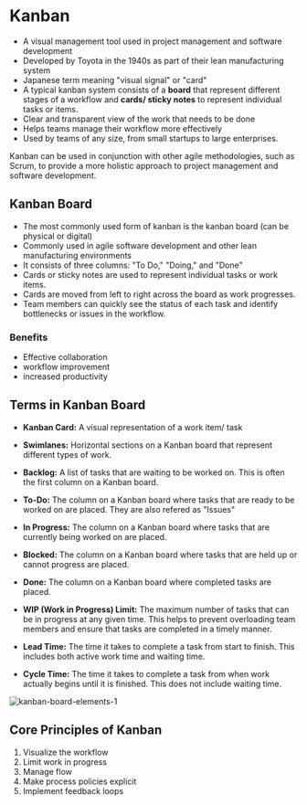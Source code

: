 # Kanban
- A visual management tool used in project management and software development
- Developed by Toyota in the 1940s as part of their lean manufacturing system
- Japanese term meaning "visual signal" or "card"
- A typical kanban system consists of a **board** that represent different stages of a workflow and **cards/ sticky notes** to represent individual tasks or items.
- Clear and transparent view of the work that needs to be done
- Helps teams manage their workflow more effectively
- Used by teams of any size, from small startups to large enterprises.

Kanban can be used in conjunction with other agile methodologies, such as Scrum, to provide a more holistic approach to project management and software development.





## Kanban Board
- The most commonly used form of kanban is the kanban board (can be physical or digital)
- Commonly used in agile software development and other lean manufacturing environments
- It consists of three columns: "To Do," "Doing," and "Done"
- Cards or sticky notes are used to represent individual tasks or work items.
- Cards are moved from left to right across the board as work progresses.
- Team members can quickly see the status of each task and identify bottlenecks or issues in the workflow.

### Benefits
- Effective collaboration
- workflow improvement
- increased productivity

## Terms in Kanban Board

- **Kanban Card:** A visual representation of a work item/ task
- **Swimlanes:** Horizontal sections on a Kanban board that represent different types of work.
- **Backlog:** A list of tasks that are waiting to be worked on. This is often the first column on a Kanban board.
- **To-Do:** The column on a Kanban board where tasks that are ready to be worked on are placed. They are also refered as "Issues"
- **In Progress:** The column on a Kanban board where tasks that are currently being worked on are placed.

- **Blocked:** The column on a Kanban board where tasks that are held up or cannot progress are placed.

- **Done:** The column on a Kanban board where completed tasks are placed.

- **WIP (Work in Progress) Limit:** The maximum number of tasks that can be in progress at any given time. This helps to prevent overloading team members and ensure that tasks are completed in a timely manner.

- **Lead Time:** The time it takes to complete a task from start to finish. This includes both active work time and waiting time.

- **Cycle Time:** The time it takes to complete a task from when work actually begins until it is finished. This does not include waiting time.





![kanban-board-elements-1](https://user-images.githubusercontent.com/128154979/234073635-9049e769-cd55-43e9-ad91-7e6b8032f2d9.jpeg)

## Core Principles of Kanban 

1. Visualize the workflow
2. Limit work in progress
3. Manage flow
4. Make process policies explicit
5. Implement feedback loops
